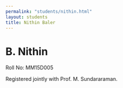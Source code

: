 ```yaml
---
permalink: "students/nithin.html"
layout: students
title: Nithin Baler
---
```

# B. Nithin

Roll No: MM15D005  

Registered jointly with Prof. M. Sundararaman.
